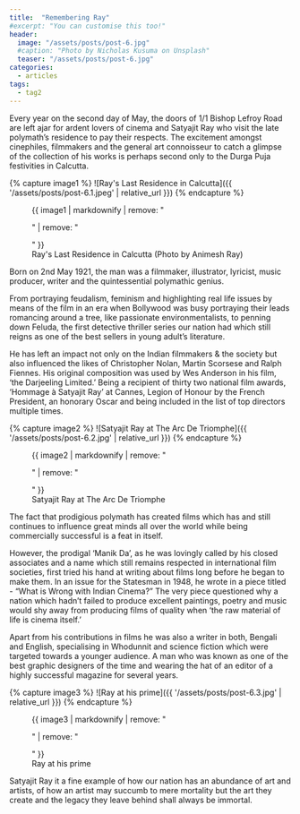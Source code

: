```yaml
---
title:  "Remembering Ray"
#excerpt: "You can customise this too!"
header:
  image: "/assets/posts/post-6.jpg"
  #caption: "Photo by Nicholas Kusuma on Unsplash"
  teaser: "/assets/posts/post-6.jpg"
categories: 
  - articles
tags:
  - tag2
---
```


Every year on the second day of May, the doors of 1/1 Bishop Lefroy Road are left ajar for ardent lovers of cinema and Satyajit Ray who visit the late polymath’s residence to pay their respects. The excitement amongst cinephiles, filmmakers and the general art connoisseur to catch a glimpse of the collection of his works is perhaps second only to the Durga Puja festivities in Calcutta. 


{% capture image1 %}
![Ray's Last Residence in Calcutta]({{ '/assets/posts/post-6.1.jpeg' | relative_url }})
{% endcapture %}

<figure>
  {{ image1 | markdownify | remove: "<p>" | remove: "</p>" }}
  <figcaption>Ray's Last Residence in Calcutta (Photo by Animesh Ray)</figcaption>
</figure>

Born on 2nd May 1921, the man was a filmmaker, illustrator, lyricist, music producer, writer and  the quintessential polymathic genius. 

From portraying feudalism, feminism and highlighting real life issues by means of the film in an era when Bollywood was busy portraying their leads romancing around a tree, like passionate environmentalists, to penning down Feluda, the first detective thriller series our nation had which still reigns as one of the best sellers in young adult’s literature. 

He has left an impact not only on the Indian filmmakers & the society but also influenced the likes of Christopher Nolan, Martin Scorsese and Ralph Fiennes. His original composition was used by Wes Anderson in his film, ‘the Darjeeling Limited.’ Being a recipient of thirty two national film awards, ‘Hommage à Satyajit Ray’ at Cannes, Legion of Honour by the French President, an honorary Oscar and being included in the list of top directors multiple times. 

{% capture image2 %}
![Satyajit Ray at The Arc De Triomphe]({{ '/assets/posts/post-6.2.jpg' | relative_url }})
{% endcapture %}

<figure>
  {{ image2 | markdownify | remove: "<p>" | remove: "</p>" }}
  <figcaption>Satyajit Ray at The Arc De Triomphe</figcaption>
</figure>

The fact that prodigious polymath has created films which has and still continues to influence great minds all over the world while being commercially successful is a feat in itself. 

However, the prodigal ‘Manik Da’, as he was lovingly called by his closed associates and a name which still remains respected in international film societies, first tried his hand at writing about films long before he began to make them. In an issue for the Statesman in 1948, he wrote in a piece titled - “What is Wrong with Indian Cinema?” The very piece questioned why a nation which hadn’t failed to produce excellent paintings, poetry and music would shy away from producing films of quality when ‘the raw material of life is cinema itself.’

Apart from his contributions in films he was also a writer in both, Bengali and English, specialising in Whodunnit and science fiction which were targeted towards a younger audience. A man who was known as one of the best graphic designers of the time and wearing the hat of an editor of a highly successful magazine for several years. 

{% capture image3 %}
![Ray at his prime]({{ '/assets/posts/post-6.3.jpg' | relative_url }})
{% endcapture %}

<figure>
  {{ image3 | markdownify | remove: "<p>" | remove: "</p>" }}
  <figcaption>Ray at his prime</figcaption>
</figure>

Satyajit Ray it a fine example of how our nation has an abundance of art and artists, of how an artist may succumb to mere mortality but the art they create and the legacy they leave behind shall always be immortal. 
